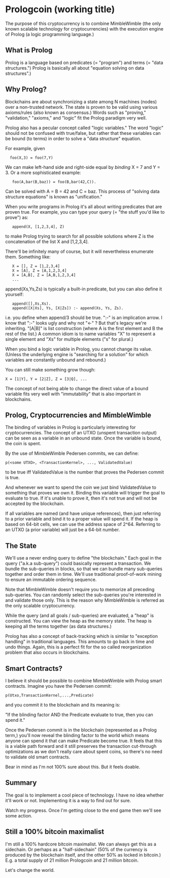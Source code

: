 # Prologcoin (working title)

The purpose of this cryptocurrency is to combine MimbleWimble (the
only known scalable technology for cryptocurrencies) with the
execution engine of Prolog (a logic programming language.)

## What is Prolog

Prolog is a language based on predicates (= "program") and terms (=
"data structures.") Prolog is basically all about "equation solving on
data structures".)

## Why Prolog?

Blockchains are about synchronizing a state among N machines (nodes)
over a non-trusted network. The state is proven to be valid using
various axioms/rules (also known as consensus.) Words such as
"proving," "validation," "axioms," and "logic" fit the Prolog
paradigm very well.

Prolog also has a pecular concept called "logic variables." The word
"logic" should not be confused with true/false, but rather that these
variables can be bound (to terms) in order to solve a "data structure"
equation.

For example, given

```
  foo(X,3) = foo(7,Y)
```

We can make left-hand side and right-side equal by _binding_ X = 7 and
Y = 3. Or a more sophisticated example:

```
   foo(A,bar(B,baz)) = foo(B,bar(42,C)). 
```

Can be solved with A = B = 42 and C = baz. This process of "solving
data structure equations" is known as "unification."

When you write programs in Prolog it's all about writing predicates
that are proven true. For example, you can type your query (= "the
stuff you'd like to prove") as:

```
   append(X, [1,2,3,4], Z)
```

to make Prolog trying to search for all possible solutions where Z is
the concatenation of the list X and [1,2,3,4].

There'll be infinitely many of course, but it will nevertheless
enumerate them. Something like:

```
   X = [], Z = [1,2,3,4]
   X = [A], Z = [A,1,2,3,4]
   X = [A,B], Z = [A,B,1,2,3,4]
   ...
```

append(Xs,Ys,Zs) is typically a built-in predicate, but you can also define
it yourself:

```
   append([],Xs,Xs).
   append([X|Xs], Ys, [X|Zs]) :- append(Xs, Ys, Zs).
```

i.e. you define when append/3 should be true. ":-" is an implication
arrow. I know that ":-" looks ugly and why not "<-" ? But that's
legacy we're inheriting. "[A|B]" is list construction (where A is
the first element and B the rest of the list.) A common idiom is to
name variables "X" to represent a single element and "Xs" for multiple
elements ("s" for plural.)

When you bind a logic variable in Prolog, you cannot change its
value. (Unless the underlying engine is "searching for a solution" for
which variables are constantly unbound and rebound.)

You can still make something grow though:

```
X = [1|Y], Y = [2|Z], Z = [3|Q], ...
```

The concept of not being able to change the direct value of a bound
variable fits very well with "immutability" that is also
important in blockchains.

## Prolog, Cryptocurrencies and MimbleWimble

The binding of variables in Prolog is particularly interesting for
cryptocurrencies. The concept of an UTXO (unspent transaction output)
can be seen as a variable in an unbound state. Once the variable is
bound, the coin is spent.

By the use of MimbleWimble Pedersen commits, we can define:

```
p(<some UTXO>, <TransactionKernel>, ..., ValidatedValue)
```

to be true iff ValidatedValue is the number that proves the Pedersen
commit is true.

And whenever we want to spend the coin we just bind ValidatedValue to
something that proves we own it. Binding this variable will trigger
the goal to evaluate to true. If it's unable to prove it, then it's
not true and will not be accepted by the blockchain.

If all variables are named (and have unique references), then just
referring to a prior variable and bind it to a proper value will spend
it. If the heap is based on 64-bit cells, we can use the address space
of 2^64. Referring to an UTXO (a prior variable) will just be a 64-bit
number.

## The State

We'll use a never ending query to define "the blockchain." Each goal
in the query ("a.k.a sub-query") could basically represent a
transaction. We bundle the sub-queries in blocks, so that we can
bundle many sub-queries together and order them in time. We'll use
traditional proof-of-work mining to ensure an immutable ordering
sequence.

Note that MimbleWimble doesn't require you to memorize all preceding
sub-queries. You can randomly select the sub-queries you're interested
in and validate those only. This is the reason why MimbleWimble is
referred as the only scalable cryptocurrency.

While the query (and all goals / sub-queries) are evaluated, a "heap"
is constructed. You can view the heap as the memory state. The heap is
keeping all the terms together (as data structures.)

Prolog has also a concept of back-tracking which is similar to
"exception handling" in traditional languages. This amounts to go back
in time and undo things. Again, this is a perfect fit for the so
called reorganization problem that also occurs in blockchains.

## Smart Contracts?

I believe it should be possible to combine MimbleWimble with Prolog
smart contracts. Imagine you have the Pedersen commit:

```
p(Utxo,TransactionKernel,...,Predicate)
```

and you commit it to the blockchain and its meaning is:

"If the blinding factor AND the Predicate evaluate to true, then you
can spend it."

Once the Pedersen commit is in the blockchain (represented as a Prolog
term,) you'll now reveal the blinding factor to the world which means
anyone can spend it that can make Predicate become true. It feels that
this is a viable path forward and it still preserves the transaction
cut-through optimizations as we don't really care about spent coins,
so there's no need to validate old smart contracts.

Bear in mind as I'm not 100% sure about this. But it feels doable.

## Summary

The goal is to implement a cool piece of technology. I have no idea
whether it'll work or not. Implementing it is a way to find out for
sure.

Watch my progress. Once I'm getting close to the end game then we'll
see some action.

## Still a 100% bitcoin maximalist

I'm still a 100% hardcore bitcoin maximalist. We can always get this
as a sidechain. Or perhaps as a "half-sidechain" (50% of the currency
is produced by the blockchain itself, and the other 50% as locked in
bitcoin.) E.g. a total supply of 21 million Prologcoin and 21 million
bitcoin.

Let's change the world.


